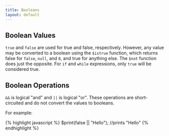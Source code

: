 ```yaml
---
title: Booleans
layout: default
---
```


## Boolean Values

`true` and `false` are used for true and false, respectively. However, any value may be converted to a boolean using the `$istrue` function, which returns false for `false`, `null`, and `0`, and true for anything else. The `$not` function does just the opposite. For `if` and `while` expressions, only `true` will be considered true.

## Boolean Operations

`&&` is logical "and" and `||` is logical "or". These operations are short-circuited and do not convert the values to booleans.

For example:

{% highlight javascript %}
$print(false || "Hello"); //prints "Hello"
{% endhighlight %}


